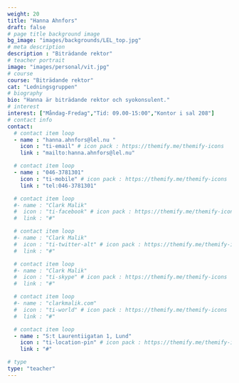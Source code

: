 ```yaml
---
weight: 20
title: "Hanna Ahnfors"
draft: false
# page title background image
bg_image: "images/backgrounds/LEL_top.jpg"
# meta description
description : "Biträdande rektor"
# teacher portrait
image: "images/personal/vit.jpg"
# course
course: "Biträdande rektor"
cat: "Ledningsgruppen"
# biography
bio: "Hanna är biträdande rektor och syokonsulent."
# interest
interest: ["Måndag-Fredag","Tid: 09.00-15:00","Kontor i sal 208"]
# contact info
contact:
  # contact item loop
  - name : "hanna.ahnfors@lel.nu "
    icon : "ti-email" # icon pack : https://themify.me/themify-icons
    link : "mailto:hanna.ahnfors@lel.nu"

  # contact item loop
  - name : "046-3781301"
    icon : "ti-mobile" # icon pack : https://themify.me/themify-icons
    link : "tel:046-3781301"

  # contact item loop
  #- name : "Clark Malik"
  #  icon : "ti-facebook" # icon pack : https://themify.me/themify-icons
  #  link : "#"

  # contact item loop
  #- name : "Clark Malik"
  #  icon : "ti-twitter-alt" # icon pack : https://themify.me/themify-icons
  #  link : "#"

  # contact item loop
  #- name : "Clark Malik"
  #  icon : "ti-skype" # icon pack : https://themify.me/themify-icons
  #  link : "#"

  # contact item loop
  #- name : "clarkmalik.com"
  #  icon : "ti-world" # icon pack : https://themify.me/themify-icons
  #  link : "#"

  # contact item loop
  - name : "S:t Laurentiigatan 1, Lund"
    icon : "ti-location-pin" # icon pack : https://themify.me/themify-icons
    link : "#"

# type
type: "teacher"
---
```

